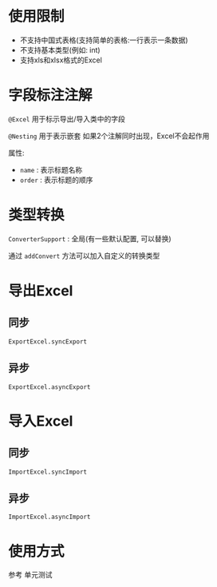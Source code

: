 # 使用限制
- 不支持中国式表格(支持简单的表格:一行表示一条数据)
- 不支持基本类型(例如: int)
- 支持xls和xlsx格式的Excel

# 字段标注注解
`@Excel` 用于标示导出/导入类中的字段

`@Nesting` 用于表示嵌套 
如果2个注解同时出现，Excel不会起作用

属性:

- `name` : 表示标题名称
- `order` : 表示标题的顺序

# 类型转换
`ConverterSupport` : 全局(有一些默认配置, 可以替换)

通过 `addConvert` 方法可以加入自定义的转换类型 
# 导出Excel
## 同步
`ExportExcel.syncExport`
## 异步
`ExportExcel.asyncExport`
# 导入Excel

## 同步
`ImportExcel.syncImport`
## 异步
`ImportExcel.asyncImport`
# 使用方式
参考 单元测试